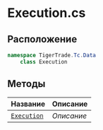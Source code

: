 
# Execution.cs
## Расположение
```csharp
namespace TigerTrade.Tc.Data  
    class Execution
```

## Методы
| Название | Описание |
| --- | --- |
| [`Execution`](./metody/Execution.md) | *Описание* |
